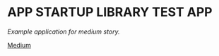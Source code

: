 
# APP STARTUP LIBRARY TEST APP

*Example application for medium story.*

[Medium](https://akacaran.medium.com/android-jetpack-app-startup-k%C3%BCt%C3%BCphanesi-d7c7ff80d36a)